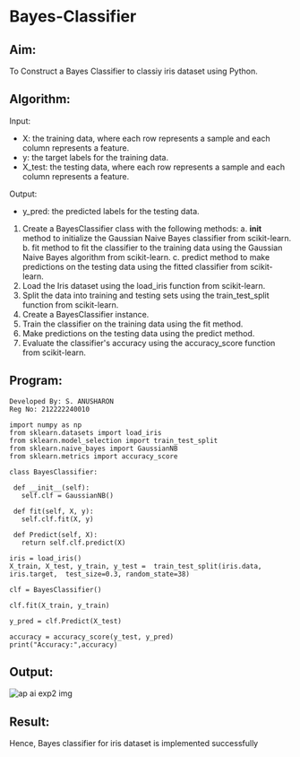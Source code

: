 # Bayes-Classifier
## Aim:
To Construct a Bayes Classifier to classiy iris dataset using Python.
## Algorithm:
Input: 
- X: the training data, where each row represents a sample and each column represents a feature.
- y: the target labels for the training data.
- X_test: the testing data, where each row represents a sample and each column represents a feature.

Output:
- y_pred: the predicted labels for the testing data.

1. Create a BayesClassifier class with the following methods:
   a. __init__ method to initialize the Gaussian Naive Bayes classifier from scikit-learn.
   b. fit method to fit the classifier to the training data using the Gaussian Naive Bayes algorithm from scikit-learn.
   c. predict method to make predictions on the testing data using the fitted classifier from scikit-learn.
2. Load the Iris dataset using the load_iris function from scikit-learn.
3. Split the data into training and testing sets using the train_test_split function from scikit-learn.
4. Create a BayesClassifier instance.
5. Train the classifier on the training data using the fit method.
6. Make predictions on the testing data using the predict method.
7. Evaluate the classifier's accuracy using the accuracy_score function from scikit-learn.

## Program:
```
Developed By: S. ANUSHARON
Reg No: 212222240010
```
```
import numpy as np
from sklearn.datasets import load_iris
from sklearn.model_selection import train_test_split
from sklearn.naive_bayes import GaussianNB
from sklearn.metrics import accuracy_score

class BayesClassifier:

 def __init__(self):
   self.clf = GaussianNB()

 def fit(self, X, y):
   self.clf.fit(X, y)

 def Predict(self, X):
   return self.clf.predict(X)
  
iris = load_iris()
X_train, X_test, y_train, y_test =  train_test_split(iris.data, iris.target,  test_size=0.3, random_state=38)

clf = BayesClassifier()

clf.fit(X_train, y_train)

y_pred = clf.Predict(X_test)

accuracy = accuracy_score(y_test, y_pred)
print("Accuracy:",accuracy)
```

## Output:

![ap ai exp2 img](https://github.com/Anusharonselva/Bayes-Classifier/assets/119405600/95d076b6-8606-4cfa-a609-2348cfa62f19)


## Result:
Hence, Bayes classifier for iris dataset is implemented successfully



